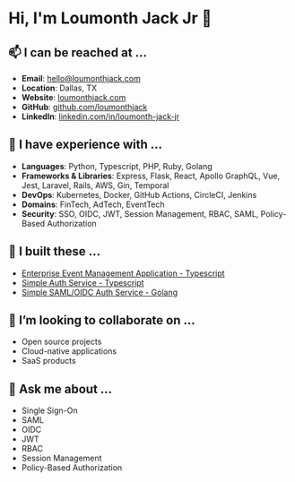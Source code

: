 # Hi, I'm Loumonth Jack Jr 👋

## 📫 I can be reached at ...
- **Email**: [hello@loumonthjack.com](mailto:hello@loumonthjack.com)
- **Location**: Dallas, TX
- **Website**: [loumonthjack.com](https://www.loumonthjack.com)
- **GitHub**: [github.com/loumonthjack](https://github.com/loumonthjack)
- **LinkedIn**: [linkedin.com/in/loumonth-jack-jr](https://linkedin.com/in/loumonth-jack-jr)

## 🧰 I have experience with ...
- **Languages**: Python, Typescript, PHP, Ruby, Golang
- **Frameworks & Libraries**: Express, Flask, React, Apollo GraphQL, Vue, Jest, Laravel, Rails, AWS, Gin, Temporal
- **DevOps**: Kubernetes, Docker, GitHub Actions, CircleCI, Jenkins
- **Domains**: FinTech, AdTech, EventTech
- **Security**: SSO, OIDC, JWT, Session Management, RBAC, SAML, Policy-Based Authorization

## 🔭 I built these ...
- [Enterprise Event Management Application - Typescript](https://github.com/loumonthjack/resumed-events)
- [Simple Auth Service - Typescript](https://github.com/loumonthjack/authentication-graphql)
- [Simple SAML/OIDC Auth Service - Golang](https://github.com/loumonthjack/go-auth-system)

## 👯 I’m looking to collaborate on ...
- Open source projects
- Cloud-native applications
- SaaS products

## 💬 Ask me about ...
- Single Sign-On
- SAML
- OIDC
- JWT
- RBAC
- Session Management
- Policy-Based Authorization
